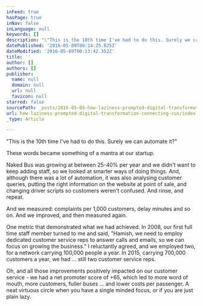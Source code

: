 ```yaml
---
inFeed: true
hasPage: true
inNav: false
inLanguage: null
keywords: []
description: "\"This is the 10th time I've had to do this. Surely we can automate it?\""
datePublished: '2016-05-09T00:14:25.825Z'
dateModified: '2016-05-09T00:13:42.352Z'
title: ''
author: []
authors: []
publisher:
  name: null
  domain: null
  url: null
  favicon: null
starred: false
sourcePath: _posts/2016-05-09-how-laziness-prompted-digital-transformation-connecting-cus.md
url: how-laziness-prompted-digital-transformation-connecting-cus/index.html
_type: Article

---
```

"This is the 10th time I've had to do this. Surely we can automate it?"

These words became something of a mantra at our startup. 

Naked Bus was growing at between 25-40% per year and we didn't want to keep adding staff, so we looked at smarter ways of doing things. And, although there was a lot of automation, it was also analysing customer queries, putting the right information on the website at point of sale, and changing driver scripts so customers weren't confused. And rinse, and repeat.

And we measured: complaints per 1,000 customers, delay minutes and so on. And we improved, and then measured again. 

One metric that demonstrated what we had achieved. In 2008, our first full time staff member turned to me and said, "Hamish, we need to employ dedicated customer service reps to answer calls and emails, so we can focus on growing the business." I reluctantly agreed, and we employed two, for a network carrying 100,000 people a year. In 2015, carrying 700,000 customers a year, we had ... still two customer service reps.

Oh, and all those improvements positively impacted on our customer service - we had a net promoter score of +65, which led to more word of mouth, more customers, fuller buses ... and lower costs per passenger. A neat virtuous circle when you have a single minded focus, or if you are just plain lazy.